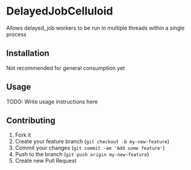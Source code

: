 # DelayedJobCelluloid

Allows delayed_job workers to be run in multiple threads within a single process

## Installation

Not recommended for general consumption yet

## Usage

TODO: Write usage instructions here

## Contributing

1. Fork it
2. Create your feature branch (`git checkout -b my-new-feature`)
3. Commit your changes (`git commit -am 'Add some feature'`)
4. Push to the branch (`git push origin my-new-feature`)
5. Create new Pull Request
